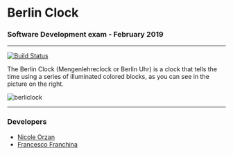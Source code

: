 # Berlin Clock

### Software Development exam - February 2019

---

[![Build Status](https://travis-ci.com/nicoleorzan/berlin_clock.svg?branch=master)](https://travis-ci.com/nicoleorzan/berlin_clock)

The Berlin Clock (Mengenlehreclock or Berlin Uhr) is a clock that tells the time using a series of illuminated colored blocks, as you can see in the picture on the right.

![berliclock](https://moodle2.units.it/pluginfile.php/233711/mod_page/content/2/Berlin%20Clock.png)

---

### Developers

- [Nicole Orzan](http://github.com/nicoleorzan)
- [Francesco Franchina](http://github.com/ffranchina)
